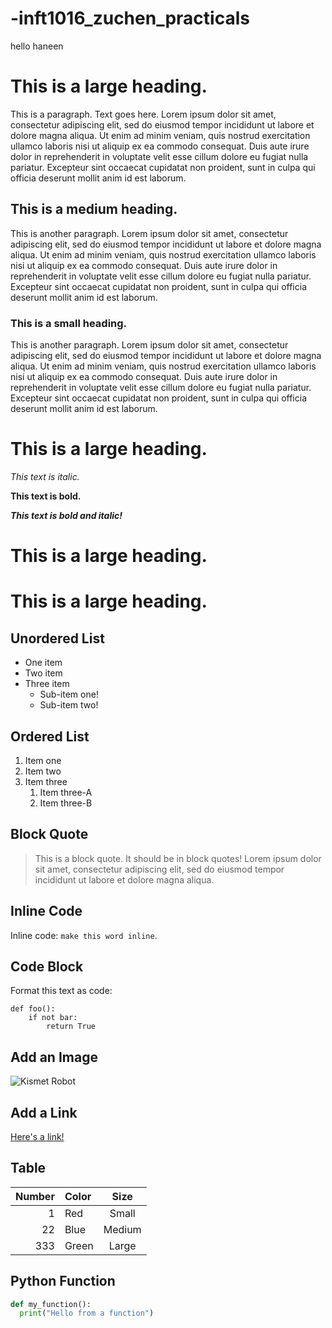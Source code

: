 # -inft1016_zuchen_practicals

hello haneen 

# This is a large heading. 

This is a paragraph. Text goes here. Lorem ipsum dolor sit amet, consectetur adipiscing elit, sed do eiusmod tempor incididunt ut labore et dolore magna aliqua. Ut enim ad minim veniam, quis nostrud exercitation ullamco laboris nisi ut aliquip ex ea commodo consequat. Duis aute irure dolor in reprehenderit in voluptate velit esse cillum dolore eu fugiat nulla pariatur. Excepteur sint occaecat cupidatat non proident, sunt in culpa qui officia deserunt mollit anim id est laborum.

## This is a medium heading. 

This is another paragraph. Lorem ipsum dolor sit amet, consectetur adipiscing elit, sed do eiusmod tempor incididunt ut labore et dolore magna aliqua. Ut enim ad minim veniam, quis nostrud exercitation ullamco laboris nisi ut aliquip ex ea commodo consequat. Duis aute irure dolor in reprehenderit in voluptate velit esse cillum dolore eu fugiat nulla pariatur. Excepteur sint occaecat cupidatat non proident, sunt in culpa qui officia deserunt mollit anim id est laborum.

### This is a small heading. 

This is another paragraph. Lorem ipsum dolor sit amet, consectetur adipiscing elit, sed do eiusmod tempor incididunt ut labore et dolore magna aliqua. Ut enim ad minim veniam, quis nostrud exercitation ullamco laboris nisi ut aliquip ex ea commodo consequat. Duis aute irure dolor in reprehenderit in voluptate velit esse cillum dolore eu fugiat nulla pariatur. Excepteur sint occaecat cupidatat non proident, sunt in culpa qui officia deserunt mollit anim id est laborum.

# This is a large heading. 

*This text is italic.* 

**This text is bold.** 

***This text is bold and italic!***

# This is a large heading. 

# This is a large heading.

## Unordered List

- One item
- Two item
- Three item
  - Sub-item one!
  - Sub-item two!

##  Ordered List

1. Item one  
2. Item two  
3. Item three  
   1. Item three-A  
   2. Item three-B  

##  Block Quote

> This is a block quote. It should be in block quotes! Lorem ipsum dolor sit amet, consectetur adipiscing elit, sed do eiusmod tempor incididunt ut labore et dolore magna aliqua.

##  Inline Code

Inline code: `make this word inline`.

## Code Block

Format this text as code:

```
def foo():
    if not bar:
        return True
```

##  Add an Image

![Kismet Robot](https://upload.wikimedia.org/wikipedia/commons/thumb/0/03/Kismet-IMG_6007-black.jpg/800px-Kismet-IMG_6007-black.jpg)

##  Add a Link

[Here's a link!](https://commons.wikimedia.org/wiki/File:Kismet-IMG_6007-black.jpg)

##  Table

|   Number   | Color | Size  |
|-----------:|:------|:-----:|
|     1      | Red   | Small |
|    22      | Blue  | Medium|
|   333      | Green | Large |

##  Python Function

```python
def my_function():
  print("Hello from a function")
  
